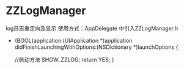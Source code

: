 # ZZLogManager
log日志重定向及显示
使用方式：AppDelegate 中引入ZZLogManager.h
- (BOOL)application:(UIApplication *)application didFinishLaunchingWithOptions:(NSDictionary *)launchOptions {

    //启动方法
    SHOW_ZZLOG;
    return YES;
}
